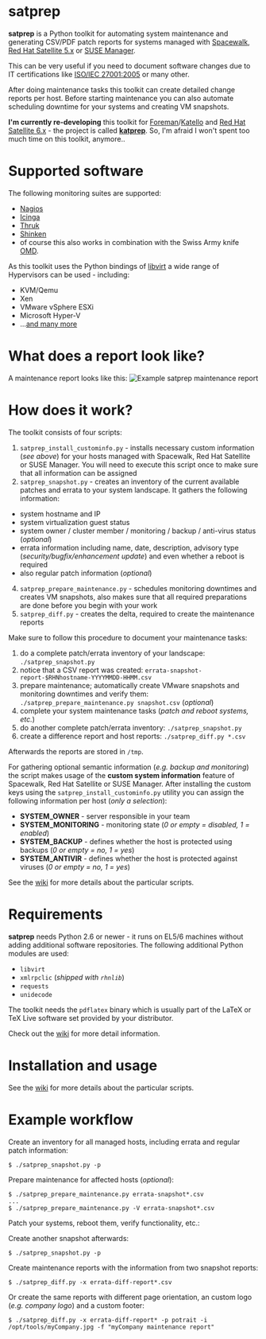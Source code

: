 satprep
=======

**satprep** is a Python toolkit for automating system maintenance and generating CSV/PDF patch reports for systems managed with [Spacewalk](http://www.spacewalkproject.org/), [Red Hat Satellite 5.x](http://www.redhat.com/products/enterprise-linux/satellite/) or [SUSE Manager](http://www.suse.com/products/suse-manager/).
 
This can be very useful if you need to document software changes due to IT certifications like [ISO/IEC 27001:2005](http://en.wikipedia.org/wiki/ISO/IEC_27001:2005) or many other.

After doing maintenance tasks this toolkit can create detailed change reports per host. Before starting maintenance  you can also automate scheduling downtime for your systems and creating VM snapshots.

**I'm currently re-developing** this toolkit for [Foreman](http://www.theforeman.org/)/[Katello](http://www.katello.org/) and [Red Hat Satellite 6.x](http://www.redhat.com/products/enterprise-linux/satellite/) - the project is called [**katprep**](https://github.com/stdevel/katprep). So, I'm afraid I won't spent too much time on this toolkit, anymore..



Supported software
==================
The following monitoring suites are supported:
- [Nagios](http://www.nagios.org/)
- [Icinga](http://www.icinga.org/)
- [Thruk](http://www.thruk.org/)
- [Shinken](http://www.shinken-monitoring.org)
- of course this also works in combination with the Swiss Army knife [OMD](http://www.omdistro.org).

As this toolkit uses the Python bindings of [libvirt](http://www.libvirt.org) a wide range of Hypervisors can be used - including:
- KVM/Qemu
- Xen
- VMware vSphere ESXi
- Microsoft Hyper-V
- ...[and many more](http://libvirt.org/drivers.html)



What does a report look like?
=============================
A maintenance report looks like this:
![Example satprep maintenance report](https://raw.githubusercontent.com/stdevel/satprep/master/satprep_example_report.png "Example satprep maintenance report")



How does it work?
=================
The toolkit consists of four scripts:

1. `satprep_install_custominfo.py` - installs necessary custom information (*see above*) for your hosts managed with Spacewalk, Red Hat Satellite or SUSE Manager. You will need to execute this script once to make sure that all information can be assigned
2. `satprep_snapshot.py` - creates an inventory of the current available patches and errata to your system landscape. It gathers the following information:
  * system hostname and IP
  * system virtualization guest status
  * system owner / cluster member / monitoring / backup / anti-virus status (*optional*)
  * errata information including name, date, description, advisory type (*security/bugfix/enhancement update*) and even whether a reboot is required
  * also regular patch information (*optional*)
4. `satprep_prepare_maintenance.py` - schedules monitoring downtimes and creates VM snapshots, also makes sure that all required preparations are done before you begin with your work
3. `satprep_diff.py` - creates the delta, required to create the maintenance reports



Make sure to follow this procedure to document your maintenance tasks:

1. do a complete patch/errata inventory of your landscape: `./satprep_snapshot.py`
2. notice that a CSV report was created: `errata-snapshot-report-$RHNhostname-YYYYMMDD-HHMM.csv`
3. prepare maintenance; automatically create VMware snapshots and monitoring downtimes and verify them: `./satprep_prepare_maintenance.py snapshot.csv` (*optional*)
4. complete your system maintenance tasks (*patch and reboot systems, etc.*)
5. do another complete patch/errata inventory: `./satprep_snapshot.py`
6. create a difference report and host reports: `./satprep_diff.py *.csv`

Afterwards the reports are stored in `/tmp`.

For gathering optional semantic information (*e.g. backup and monitoring*) the script makes usage of the **custom system information** feature of Spacewalk, Red Hat Satellite or SUSE Manager. After installing the custom keys using the `satprep_install_custominfo.py` utility you can assign the following information per host (*only a selection*):
* **SYSTEM_OWNER** - server responsible in your team
* **SYSTEM_MONITORING** - monitoring state (*0 or empty = disabled, 1 = enabled*)
* **SYSTEM_BACKUP** - defines whether the host is protected using backups (*0 or empty = no, 1 = yes*)
* **SYSTEM_ANTIVIR** - defines whether the host is protected against viruses (*0 or empty = no, 1 = yes*)

See the [wiki](https://github.com/stdevel/satprep/wiki) for more details about the particular scripts.



Requirements
============
**satprep** needs Python 2.6 or newer - it runs on EL5/6 machines without adding additional software repositories.
The following additional Python modules are used:
* `libvirt`
* `xmlrpclic` (*shipped with `rhnlib`*)
* `requests`
* `unidecode`

The toolkit needs the `pdflatex` binary which is usually part of the LaTeX or TeX Live software set provided by your distributor.

Check out the [wiki](https://github.com/stdevel/satprep/wiki/install#requirements) for more detail information.



Installation and usage
======================
See the [wiki](https://github.com/stdevel/satprep/wiki) for more details about the particular scripts.



Example workflow
================
Create an inventory for all managed hosts, including errata and regular patch information:
```
$ ./satprep_snapshot.py -p
```
Prepare maintenance for affected hosts (*optional*):
```
$ ./satprep_prepare_maintenance.py errata-snapshot*.csv
...
$ ./satprep_prepare_maintenance.py -V errata-snapshot*.csv
```
Patch your systems, reboot them, verify functionality, etc.:

Create another snapshot afterwards:
```
$ ./satprep_snapshot.py -p
```

Create maintenance reports with the information from two snapshot reports:
```
$ ./satprep_diff.py -x errata-diff-report*.csv
```

Or create the same reports with different page orientation, an custom logo (*e.g. company logo*) and a custom footer:
```
$ ./satprep_diff.py -x errata-diff-report* -p potrait -i /opt/tools/myCompany.jpg -f "myCompany maintenance report"
```
